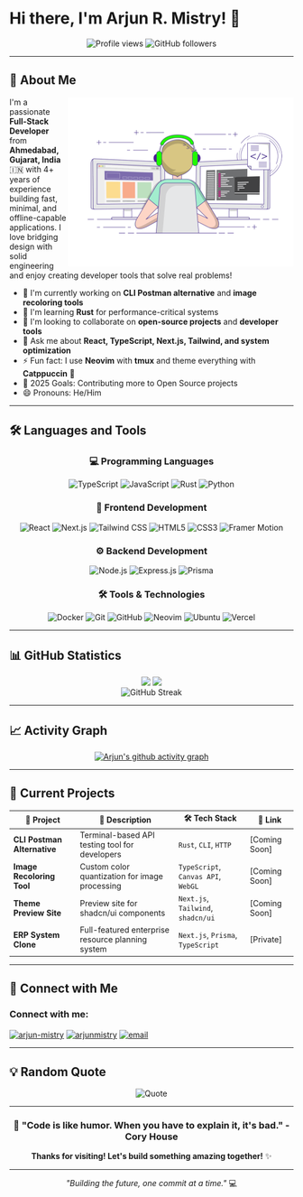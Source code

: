 # Hi there, I'm Arjun R. Mistry! 👋

<!-- Profile Views Counter -->
<p align="center">
  <img src="https://komarev.com/ghpvc/?username=Arjun259194&label=Profile%20views&color=cba6f7&style=flat" alt="Profile views" />
  <img src="https://img.shields.io/github/followers/Arjun259194?label=Followers&style=social" alt="GitHub followers" />
</p>

---

## 🚀 About Me

<img align="right" alt="Coding GIF" width="400" src="https://raw.githubusercontent.com/devSouvik/devSouvik/master/gif3.gif"/>

I'm a passionate **Full-Stack Developer** from **Ahmedabad, Gujarat, India** 🇮🇳 with 4+ years of experience building fast, minimal, and offline-capable applications. I love bridging design with solid engineering and enjoy creating developer tools that solve real problems!

- 🔭 I'm currently working on **CLI Postman alternative** and **image recoloring tools**
- 🌱 I'm learning **Rust** for performance-critical systems
- 👯 I'm looking to collaborate on **open-source projects** and **developer tools**
- 💬 Ask me about **React, TypeScript, Next.js, Tailwind, and system optimization**
- ⚡ Fun fact: I use **Neovim** with **tmux** and theme everything with **Catppuccin** 🎨
- 🎯 2025 Goals: Contributing more to Open Source projects
- 😄 Pronouns: He/Him

---

## 🛠️ Languages and Tools

<div align="center">

### 💻 Programming Languages
![TypeScript](https://img.shields.io/badge/TypeScript-%23007ACC.svg?style=for-the-badge&logo=typescript&logoColor=white)
![JavaScript](https://img.shields.io/badge/JavaScript-%23323330.svg?style=for-the-badge&logo=javascript&logoColor=%23F7DF1E)
![Rust](https://img.shields.io/badge/Rust-%23000000.svg?style=for-the-badge&logo=rust&logoColor=white)
![Python](https://img.shields.io/badge/Python-3670A0?style=for-the-badge&logo=python&logoColor=ffdd54)

### 🎨 Frontend Development
![React](https://img.shields.io/badge/React-%2320232a.svg?style=for-the-badge&logo=react&logoColor=%2361DAFB)
![Next.js](https://img.shields.io/badge/Next.js-000000?style=for-the-badge&logo=nextdotjs&logoColor=white)
![Tailwind CSS](https://img.shields.io/badge/Tailwind_CSS-%2338B2AC.svg?style=for-the-badge&logo=tailwind-css&logoColor=white)
![HTML5](https://img.shields.io/badge/HTML5-%23E34F26.svg?style=for-the-badge&logo=html5&logoColor=white)
![CSS3](https://img.shields.io/badge/CSS3-%231572B6.svg?style=for-the-badge&logo=css3&logoColor=white)
![Framer Motion](https://img.shields.io/badge/Framer_Motion-black?style=for-the-badge&logo=framer&logoColor=blue)

### ⚙️ Backend Development
![Node.js](https://img.shields.io/badge/Node.js-6DA55F?style=for-the-badge&logo=node.js&logoColor=white)
![Express.js](https://img.shields.io/badge/Express.js-%23404d59.svg?style=for-the-badge&logo=express&logoColor=%2361DAFB)
![Prisma](https://img.shields.io/badge/Prisma-3982CE?style=for-the-badge&logo=Prisma&logoColor=white)

### 🛠️ Tools & Technologies
![Docker](https://img.shields.io/badge/Docker-%230db7ed.svg?style=for-the-badge&logo=docker&logoColor=white)
![Git](https://img.shields.io/badge/Git-%23F05033.svg?style=for-the-badge&logo=git&logoColor=white)
![GitHub](https://img.shields.io/badge/GitHub-%23121011.svg?style=for-the-badge&logo=github&logoColor=white)
![Neovim](https://img.shields.io/badge/NeoVim-%2357A143.svg?&style=for-the-badge&logo=neovim&logoColor=white)
![Ubuntu](https://img.shields.io/badge/Ubuntu-E95420?style=for-the-badge&logo=ubuntu&logoColor=white)
![Vercel](https://img.shields.io/badge/Vercel-%23000000.svg?style=for-the-badge&logo=vercel&logoColor=white)

</div>

---

## 📊 GitHub Statistics

<div align="center">
  
<!-- GitHub Stats Cards -->
<img height="180em" src="https://github-readme-stats.vercel.app/api?username=Arjun259194&show_icons=true&theme=catppuccin_mocha&include_all_commits=true&count_private=true&hide_border=true&bg_color=0d1117&title_color=cba6f7&text_color=cdd6f4&icon_color=f38ba8"/>

<img height="180em" src="https://github-readme-stats.vercel.app/api/top-langs/?username=Arjun259194&layout=compact&theme=catppuccin_mocha&hide_border=true&bg_color=0d1117&title_color=cba6f7&text_color=cdd6f4"/>

</div>

<!-- GitHub Streak Stats -->
<div align="center">
  <img src="https://github-readme-streak-stats.herokuapp.com/?user=Arjun259194&theme=catppuccin-mocha&hide_border=true&background=0d1117&stroke=cba6f7&ring=f38ba8&fire=fab387&currStreakNum=cdd6f4&sideNums=cdd6f4&currStreakLabel=a6e3a1&sideLabels=89b4fa&dates=6c7086" alt="GitHub Streak" />
</div>

---

## 📈 Activity Graph

<div align="center">
  
[![Arjun's github activity graph](https://github-readme-activity-graph.vercel.app/graph?username=Arjun259194&bg_color=0d1117&color=cdd6f4&line=cba6f7&point=f38ba8&area=true&hide_border=true)](https://github.com/ashutosh00710/github-readme-activity-graph)

</div>

---

## 🎯 Current Projects

<div align="center">

| 🚀 Project | 📝 Description | 🛠️ Tech Stack | 🔗 Link |
|------------|----------------|---------------|---------|
| **CLI Postman Alternative** | Terminal-based API testing tool for developers | `Rust`, `CLI`, `HTTP` | [Coming Soon] |
| **Image Recoloring Tool** | Custom color quantization for image processing | `TypeScript`, `Canvas API`, `WebGL` | [Coming Soon] |
| **Theme Preview Site** | Preview site for shadcn/ui components | `Next.js`, `Tailwind`, `shadcn/ui` | [Coming Soon] |
| **ERP System Clone** | Full-featured enterprise resource planning system | `Next.js`, `Prisma`, `TypeScript` | [Private] |

</div>

---

## 🤝 Connect with Me

<div align="center">

<h3 align="left">Connect with me:</h3>
<p align="left">
<a href="https://www.linkedin.com/in/arjun-mistry-413903282" target="blank"><img align="center" src="https://raw.githubusercontent.com/rahuldkjain/github-profile-readme-generator/master/src/images/icons/Social/linked-in-alt.svg" alt="arjun-mistry" height="30" width="40" /></a>
<a href="https://dev.to/arjunmistry" target="blank"><img align="center" src="https://raw.githubusercontent.com/rahuldkjain/github-profile-readme-generator/master/src/images/icons/Social/devto.svg" alt="arjunmistry" height="30" width="40" /></a>
<a href="mailto:arjun259194@gmail.com" target="blank"><img align="center" src="https://cdn.jsdelivr.net/npm/simple-icons@3.0.1/icons/gmail.svg" alt="email" height="30" width="40" /></a>
</p>
</div>

---

## 💡 Random Quote

<div align="center">
  <img src="https://quotes-github-readme.vercel.app/api?type=horizontal&theme=catppuccin_mocha" alt="Quote" />
</div>

---

<div align="center">
  
### 🌟 "Code is like humor. When you have to explain it, it's bad." - Cory House

**Thanks for visiting! Let's build something amazing together!** ✨

---

*"Building the future, one commit at a time."* 💻

</div>
